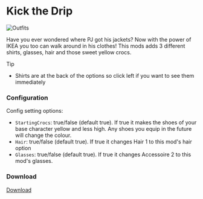 # Kick the Drip
![Outfits](https://github.com/animatedrice/StardewMods/blob/f70a972f3df8ad723254689030b2397e9e370023/%5BCP%5D%20Kick%20the%20Drip/Added%20items.png)

Have you ever wondered where PJ got his jackets? Now with the power of IKEA you too can walk around in his clothes!
This mods adds 3 different shirts, glasses, hair and those sweet yellow crocs. 

> [!TIP]
> * Shirts are at the back of the options so click left if you want to see them immediately

### Configuration
Config setting options:
* ```StartingCrocs```: true/false (default true). If true it makes the shoes of your base character yellow and less high. Any shoes you equip in the future will change the colour.
* ```Hair```: true/false (default true). If true it changes Hair 1 to this mod's hair option
* ```Glasses```: true/false (default true). If true it changes Accessoire 2 to this mod's glasses.

### Download

[Download
](https://github.com/animatedrice/KicktheDrip/releases)
